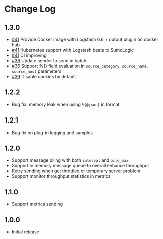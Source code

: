 # Change Log

## 1.3.0
- [#41](https://github.com/SumoLogic/logstash-output-sumologic/pull/41) Provide Docker image with Logstash 6.6 + output plugin on docker hub
- [#41](https://github.com/SumoLogic/logstash-output-sumologic/pull/41) Kubernetes support with Logstash beats to SumoLogic
- [#41](https://github.com/SumoLogic/logstash-output-sumologic/pull/41) CI improving 
- [#36](https://github.com/SumoLogic/logstash-output-sumologic/pull/36) Update sender to send in batch.
- [#36](https://github.com/SumoLogic/logstash-output-sumologic/pull/36) Support %{} field evaluation in `source_category`, `source_name`, `source_host` parameters
- [#39](https://github.com/SumoLogic/logstash-output-sumologic/pull/39) Disable cookies by default

## 1.2.2

- Bug fix: memory leak when using `%{@json}` in format

## 1.2.1

- Bug fix on plug-in logging and samples

## 1.2.0

- Support message piling with both `interval` and `pile_max`
- Support in memory message queue to overall enhance throughput
- Retry sending when get throttled or temporary server problem
- Support monitor throughput statistics in metrics

## 1.1.0

- Support metrics sending

## 1.0.0

- Initial release
